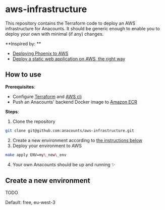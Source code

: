 # aws-infrastructure

This repository contains the Terraform code to deploy an AWS infrastructure for Anacounts.
It should be generic enough to enable you to deploy your own with minimal (if any) changes.

**Inspired by: **
- [Deploying Phoenix to AWS](https://experimentingwithcode.com/deploying-phoenix-to-aws-part-3/)
- [Deploy a static web application on AWS, the right way](https://medium.com/faktiva/deploy-a-static-website-on-aws-the-right-way-e83f47d60fdc)

## How to use

**Prerequisites**:
- Configure [Terraform](https://www.terraform.io/cli) and [AWS cli](https://aws.amazon.com/cli/)
- Push an Anacounts' backend Docker image to [Amazon ECR](https://aws.amazon.com/ecr/)

**Steps**:
1. Clone the repository
```sh
git clone git@github.com:anacounts/aws-infrastructure.git
```
2. Create a new environment according to [the instructions below](#create_a_new_environment)
3. Deploy your environment to AWS
```sh
make apply ENV=my\_new\_env
```
4. Your own Anacounts should be up and running ✨

## Create a new environment

TODO

Default: free, eu-west-3

